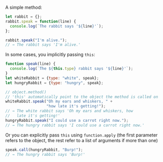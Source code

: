 A simple method: 
```javascript
let rabbit = {};
rabbit.speak = function(line) {
  console.log(`The rabbit says '${line}'`);
};

rabbit.speak("I'm alive.");
// → The rabbit says 'I'm alive.'
```
In some cases, you implicitly passing `this`: 
```javascript
function speak(line) {
  console.log(`The ${this.type} rabbit says '${line}'`);
}
let whiteRabbit = {type: "white", speak};
let hungryRabbit = {type: "hungry", speak};

// object.method() 
// 'this' automatically point to the object the method is called on
whiteRabbit.speak("Oh my ears and whiskers, " +
                  "how late it's getting!");
// → The white rabbit says 'Oh my ears and whiskers, how
//   late it's getting!'
hungryRabbit.speak("I could use a carrot right now.");
// → The hungry rabbit says 'I could use a carrot right now.'
```
Or you can explicitly pass `this` using `function.apply` (the first parameter  
 refers to the object, the rest refer to a list of arguments if more than one)
```javascript
speak.call(hungryRabbit, "Burp!");
// → The hungry rabbit says 'Burp!'
```
